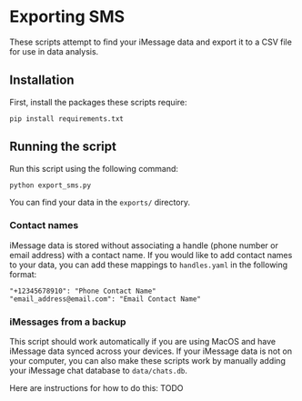 # Exporting SMS
These scripts attempt to find your iMessage data and export it to a CSV file for use in data analysis.

## Installation
First, install the packages these scripts require:
```
pip install requirements.txt
```

## Running the script
Run this script using the following command:
```
python export_sms.py
```

You can find your data in the `exports/` directory.

### Contact names
iMessage data is stored without associating a handle (phone number or
email address) with a contact name. If you would like to add contact names
to your data, you can add these mappings to `handles.yaml` in the following
format:
```
"+12345678910": "Phone Contact Name"
"email_address@email.com": "Email Contact Name"
```

### iMessages from a backup
This script should work automatically if you are using MacOS and have iMessage data synced across your devices. If your
iMessage data is not on your computer, you can also make these scripts work by manually adding your iMessage chat database
to `data/chats.db`.

Here are instructions for how to do this:
TODO
